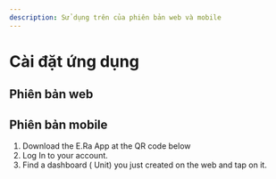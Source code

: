 ```yaml
---
description: Sử dụng trên của phiên bản web và mobile
---
```


# Cài đặt ứng dụng

## Phiên bản web





## Phiên bản mobile



1. Download the E.Ra App at the QR code below
2. Log In to your account.
3. Find a dashboard ( Unit) you just created on the web and tap on it.
